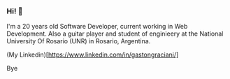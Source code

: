 ### Hi! :wave:

I'm a 20 years old Software Developer, current working in Web Development. Also a guitar player and student of enginieery at the National University Of Rosario (UNR) in Rosario, Argentina.

(My Linkedin)[https://www.linkedin.com/in/gastongraciani/]

Bye

<!--
**Yegaston/Yegaston** is a ✨ _special_ ✨ repository because its `README.md` (this file) appears on your GitHub profile.

Here are some ideas to get you started:

- 🔭 I’m currently working on ...
- 🌱 I’m currently learning ...
- 👯 I’m looking to collaborate on ...
- 🤔 I’m looking for help with ...
- 💬 Ask me about ...
- 📫 How to reach me: ...
- 😄 Pronouns: ...
- ⚡ Fun fact: ...
-->
